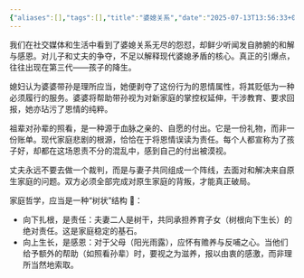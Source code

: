 ```yaml
---
{"aliases":[],"tags":[],"title":"婆媳关系","date":"2025-07-13T13:56:33+08:00","date_modify":"2025-07-13T14:46:26+08:00","dg-publish":true,"permalink":"/Publish/05_个人思考/婆媳关系/","dgPassFrontmatter":true,"created":"2025-07-13T13:56:33+08:00","updated":"2025-07-13T14:46:26+08:00"}
---
```


我们在社交媒体和生活中看到了婆媳关系无尽的怨怼，却鲜少听闻发自肺腑的和解与感恩。对儿子和丈夫的争夺，不足以解释现代婆媳矛盾的核心。真正的引爆点，往往出现在第三代——孩子的降生。

媳妇认为婆婆带孙是理所应当，她便剥夺了这份行为的恩情属性，将其贬低为一种必须履行的服务。婆婆将帮助带孙视为对新家庭的掌控权延伸，干涉教育、要求回报，她亦玷污了恩情的纯粹。

祖辈对孙辈的照看，是一种源于血脉之亲的、自愿的付出。它是一份礼物，而非一份账单。现代家庭悲剧的根源，恰恰在于将恩情误读为责任。每个人都宣称为了孩子好，却都在这场恩责不分的混乱中，感到自己的付出被漠视。

丈夫永远不要去做一个裁判，而是与妻子共同组成一个阵线，去面对和解决来自原生家庭的问题。双方必须全部完成对原生家庭的背叛，才能真正破局。

家庭哲学，应当是一种“树状”结构 🎄：
- 向下扎根，是责任：夫妻二人是树干，共同承担养育子女（树根向下生长）的绝对责任。这是家庭稳定的基石。
- 向上生长，是感恩：对于父母（阳光雨露），应怀有赡养与反哺之心。当他们给予额外的帮助（如照看孙辈）时，要视之为滋养，报以由衷的感激，而非理所当然地索取。
